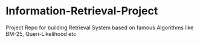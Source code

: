# Information-Retrieval-Project
Project Repo for building Retrieval System based on famous Algorithms like BM-25, Queri-Likelihood etc
